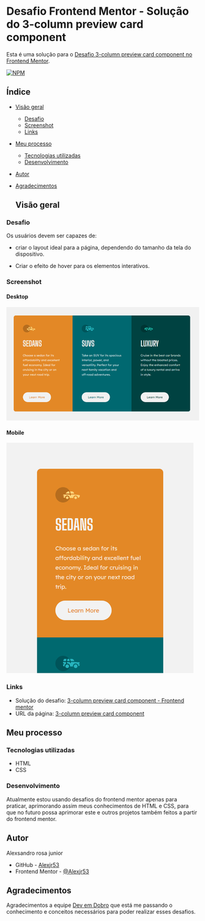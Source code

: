 # Desafio Frontend Mentor - Solução do 3-column preview card component

Esta é uma solução para o [Desafio 3-column preview card component no Frontend Mentor](https://www.frontendmentor.io/challenges/3column-preview-card-component-pH92eAR2-).

[![NPM](https://img.shields.io/github/license/Alexjr53/3-column-preview-card-component)](https://github.com/Alexjr53/3-column-preview-card-component/blob/main/LICENSE)

## Índice

- [Visão geral](#visão-geral)
  - [Desafio](#desafio)
  - [Screenshot](#screenshot)
  - [Links](#links)
- [Meu processo](#meu-processo)
  - [Tecnologias utilizadas](#tecnologias-utilizadas)
  - [Desenvolvimento](#desenvolvimento)
- [Autor](#autor)
- [Agradecimentos](#agradecimentos)

  ## Visão geral

### Desafio

Os usuários devem ser capazes de:

- criar o layout ideal para a página, dependendo do tamanho da tela do dispositivo.

- Criar o efeito de hover para os elementos interativos.

### Screenshot
#### Desktop
![cartões](src/design/screenshot-desktop.gif)

#### Mobile
![cartões](src/design/screenshot-mobile.gif)

### Links

- Solução do desafio: [3-column preview card component - Frontend mentor](https://www.frontendmentor.io/solutions/3column-preview-card-component-EPAkzRLkuZ)
- URL da página: [3-column preview card component](https://alexjr53.github.io/3-column-preview-card-component/) 

## Meu processo

### Tecnologias utilizadas

- HTML
- CSS

### Desenvolvimento

Atualmente estou usando desafios do frontend mentor apenas para praticar, aprimorando assim meus conhecimentos de HTML e CSS, para que no futuro possa aprimorar este e outros projetos também feitos a partir do frontend mentor.

## Autor
Alexsandro rosa junior

- GitHub - [Alexjr53](https://github.com/Alexjr53)
- Frontend Mentor - [@Alexjr53](https://www.frontendmentor.io/profile/Alexjr53)

## Agradecimentos
Agradecimentos a equipe [Dev em Dobro](https://www.instagram.com/devemdobro/) que está me passando o conhecimento e conceitos necessários para poder realizar esses desafios.
